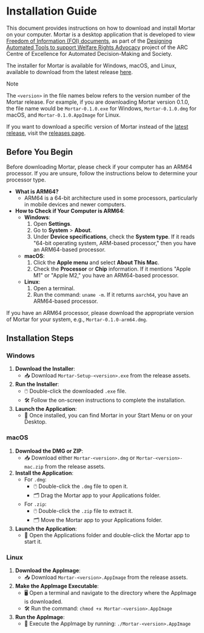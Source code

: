 # Installation Guide

This document provides instructions on how to download and install Mortar on your computer. Mortar is a desktop application that is developed to view [Freedom of Information (FOI) documents](https://www.oaic.gov.au/freedom-of-information), as part of the [Designing Automated Tools to support Welfare Rights Advocacy](https://www.admscentre.org.au/designing-automated-tools-to-support-welfare-rights-advocacy/) project of the ARC Centre of Excellence for Automated Decision-Making and Society.

The installer for Mortar is available for Windows, macOS, and Linux, available to download from the latest release [here](https://github.com/ADMSCentre/mortar-release/releases/latest).

> [!NOTE]
>
> The `<version>` in the file names below refers to the version number of the Mortar release. For example, if you are downloading Mortar version 0.1.0, the file name would be `Mortar-0.1.0.exe` for Windows, `Mortar-0.1.0.dmg` for macOS, and `Mortar-0.1.0.AppImage` for Linux.
>
> If you want to download a specific version of Mortar instead of the [latest release](https://github.com/ADMSCentre/mortar-release/releases/latest), visit the [releases page](https://github.com/ADMSCentre/mortar-release/releases).

## Before You Begin

Before downloading Mortar, please check if your computer has an ARM64 processor. If you are unsure, follow the instructions below to determine your processor type.

- **What is ARM64?**
  - ARM64 is a 64-bit architecture used in some processors, particularly in mobile devices and newer computers.
- **How to Check if Your Computer is ARM64**:
  - **Windows**:
    1. Open **Settings**.
    2. Go to **System** > **About**.
    3. Under **Device specifications**, check the **System type**. If it reads "64-bit operating system, ARM-based processor," then you have an ARM64-based processor.
  - **macOS**:
    1. Click the **Apple menu** and select **About This Mac**.
    2. Check the **Processor** or **Chip** information. If it mentions "Apple M1" or "Apple M2," you have an ARM64-based processor.
  - **Linux**:
    1. Open a terminal.
    2. Run the command: `uname -m`. If it returns `aarch64`, you have an ARM64-based processor.

If you have an ARM64 processor, please download the appropriate version of Mortar for your system, e.g., `Mortar-0.1.0-arm64.dmg`.

## Installation Steps

### Windows
1. **Download the Installer**:
   - 📥 Download `Mortar-Setup-<version>.exe` from the release assets. 
2. **Run the Installer**:
   - 🖱️ Double-click the downloaded `.exe` file.
   - 🛠️ Follow the on-screen instructions to complete the installation.
3. **Launch the Application**:
   - 🚀 Once installed, you can find Mortar in your Start Menu or on your Desktop.

### macOS
1. **Download the DMG or ZIP**:
   - 📥 Download either `Mortar-<version>.dmg` or `Mortar-<version>-mac.zip` from the release assets. 
2. **Install the Application**:
   - For `.dmg`:
     - 🖱️ Double-click the `.dmg` file to open it.
     - 🗂️ Drag the Mortar app to your Applications folder.
   - For `.zip`:
     - 🖱️ Double-click the `.zip` file to extract it.
     - 🗂️ Move the Mortar app to your Applications folder.
3. **Launch the Application**:
   - 🚀 Open the Applications folder and double-click the Mortar app to start it.

### Linux
1. **Download the AppImage**:
   - 📥 Download `Mortar-<version>.AppImage` from the release assets. 
2. **Make the AppImage Executable**:
   - 🖥️ Open a terminal and navigate to the directory where the AppImage is downloaded.
   - 🛠️ Run the command: `chmod +x Mortar-<version>.AppImage`
3. **Run the AppImage**:
   - 🚀 Execute the AppImage by running: `./Mortar-<version>.AppImage`

